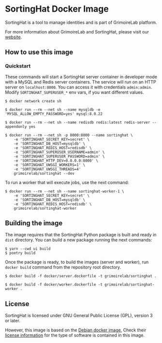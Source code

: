 # SortingHat Docker Image

SortingHat is a tool to manage identities and is part of GrimoireLab
platform.

For more information about GrimoireLab and SortingHat, please visit
our [website](https://chaoss.github.io/grimoirelab/).


## How to use this image

### Quickstart 

These commands will start a SortingHat server container in developer mode
with a MySQL and Redis server containers. The service will run on an HTTP
server on `localhost:8000`. You can access it with credentials `admin:admin`.
Modify `SORTINGHAT_SUPERUSER_*` env vars, if you want different values.

```
$ docker network create sh

$ docker run --rm --net sh --name mysqldb -e 'MYSQL_ALLOW_EMPTY_PASSWORD=yes' mysql:8.0.22

$ docker run --rm --net sh --name redisdb redis:latest redis-server --appendonly yes

$ docker run --rm --net sh -p 8000:8000 --name sortinghat \
    -e 'SORTINGHAT_SECRET_KEY=secret' \
    -e 'SORTINGHAT_DB_HOST=mysqldb' \
    -e 'SORTINGHAT_REDIS_HOST=redisdb' \
    -e 'SORTINGHAT_SUPERUSER_USERNAME=admin' \
    -e 'SORTINGHAT_SUPERUSER_PASSWORD=admin' \
    -e 'SORTINGHAT_HTTP_DEV=0.0.0.0:8000' \
    -e 'SORTINGHAT_UWSGI_WORKERS=1' \
    -e 'SORTINGHAT_UWSGI_THREADS=4'
    grimoirelab/sortinghat --dev
```

To run a worker that will execute jobs, use the next command:

```
$ docker run --rm --net sh --name sortinghat-worker-1 \
    -e 'SORTINGHAT_SECRET_KEY=secret' \
    -e 'SORTINGHAT_DB_HOST=mysqldb' \
    -e 'SORTINGHAT_REDIS_HOST=redisdb' \
    grimoirelab/sortinghat-worker
```


## Building the image

The image requires that the SortingHat Python package is built and ready
in `dist` directory. You can build a new package running the next commands:

```
$ yarn --cwd ui build
$ poetry build
```

Once the package is ready, to build the images (server and worker),
run `docker build` command from the repository root directory.

```
$ docker build -f docker/server.dockerfile -t grimoirelab/sortinghat .

$ docker build -f docker/worker.dockerfile -t grimoirelab/sortinghat-worker .
```


## License

SortingHat is licensed under GNU General Public License (GPL), version 3
or later.

However, this image is based on the [Debian docker image](https://hub.docker.com/_/debian),
Check their [license information](https://www.debian.org/social_contract#guidelines)
for the type of software is contained in this image.

